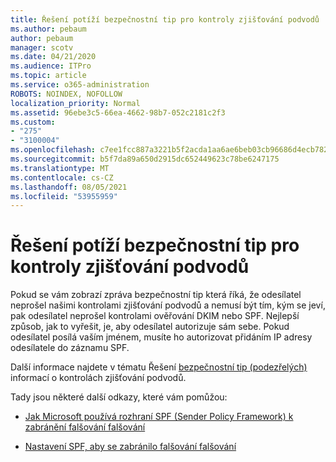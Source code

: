 ```yaml
---
title: Řešení potíží bezpečnostní tip pro kontroly zjišťování podvodů
ms.author: pebaum
author: pebaum
manager: scotv
ms.date: 04/21/2020
ms.audience: ITPro
ms.topic: article
ms.service: o365-administration
ROBOTS: NOINDEX, NOFOLLOW
localization_priority: Normal
ms.assetid: 96ebe3c5-66ea-4662-98b7-052c2181c2f3
ms.custom:
- "275"
- "3100004"
ms.openlocfilehash: c7ee1fcc887a3221b5f2acda1aa6ae6beb03cb96686d4ecb7828a02f8ff48302
ms.sourcegitcommit: b5f7da89a650d2915dc652449623c78be6247175
ms.translationtype: MT
ms.contentlocale: cs-CZ
ms.lasthandoff: 08/05/2021
ms.locfileid: "53955959"
---
```

# <a name="troubleshooting-the-safety-tip-for-fraud-detection-checks"></a>Řešení potíží bezpečnostní tip pro kontroly zjišťování podvodů

Pokud se vám zobrazí zpráva bezpečnostní tip která říká, že odesílatel neprošel našimi kontrolami zjišťování podvodů a nemusí být tím, kým se jeví, pak odesílatel neprošel kontrolami ověřování DKIM nebo SPF. Nejlepší způsob, jak to vyřešit, je, aby odesílatel autorizuje sám sebe. Pokud odesílatel posílá vaším jménem, musíte ho autorizovat přidáním IP adresy odesílatele do záznamu SPF.
  
Další informace najdete v tématu Řešení [bezpečnostní tip (podezřelých)](https://blogs.msdn.microsoft.com/tzink/2016/11/02/troubleshooting-the-red-suspicious-safety-tip-for-fraud-detection-checks/) informací o kontrolách zjišťování podvodů.
  
Tady jsou některé další odkazy, které vám pomůžou:
  
- [Jak Microsoft používá rozhraní SPF (Sender Policy Framework) k zabránění falšování falšování](https://docs.microsoft.com/microsoft-365/security/office-365-security/how-office-365-uses-spf-to-prevent-spoofing)

- [Nastavení SPF, aby se zabránilo falšování falšování](https://docs.microsoft.com/microsoft-365/security/office-365-security/set-up-spf-in-office-365-to-help-prevent-spoofing)
